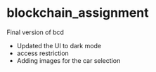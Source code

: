 # blockchain_assignment
Final version of bcd

- Updated the UI to dark mode
- access restriction
- Adding images for the car selection
